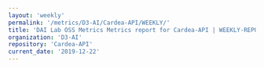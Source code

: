 ```yaml
---
layout: 'weekly'
permalink: '/metrics/D3-AI/Cardea-API/WEEKLY/'
title: 'DAI Lab OSS Metrics Metrics report for Cardea-API | WEEKLY-REPORT-2019-12-22'
organization: 'D3-AI'
repository: 'Cardea-API'
current_date: '2019-12-22'
---
```


